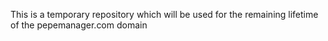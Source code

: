 This is a temporary repository which will be used for the remaining lifetime of the pepemanager.com domain
